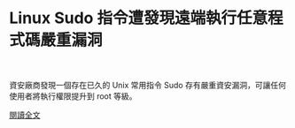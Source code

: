 # Linux Sudo 指令遭發現遠端執行任意程式碼嚴重漏洞

<!--more-->
<!--31-->
<br><br/>
資安廠商發現一個存在已久的 Unix 常用指令 Sudo 存有嚴重資安漏洞，可讓任何使用者將執行權限提升到 root 等級。

[閱讀全文](https://www.twcert.org.tw/tw/cp-104-4352-31f09-1.html)
